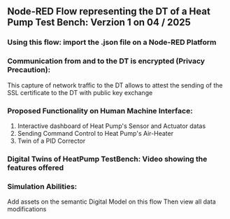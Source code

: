 ## Node-RED Flow representing the DT of a Heat Pump Test Bench: Verzion 1 on 04 / 2025

### Using this flow: import the .json file on a Node-RED Platform

### Communication from and to the DT is encrypted (Privacy Precaution):
This capture of network traffic to the DT allows to attest the sending of the SSL certificate to the DT with public key exchange

### Proposed Functionality on Human Machine Interface:

 1) Interactive dashboard of Heat Pump's Sensor and Actuator datas
 2) Sending Command Control to Heat Pump's Air-Heater
 3) Twin of a PID Corrector
    
### Digital Twins of HeatPump TestBench: Video showing the features offered

### Simulation Abilities: 
Add assets on the semantic Digital Model on this flow Then view all data modifications



